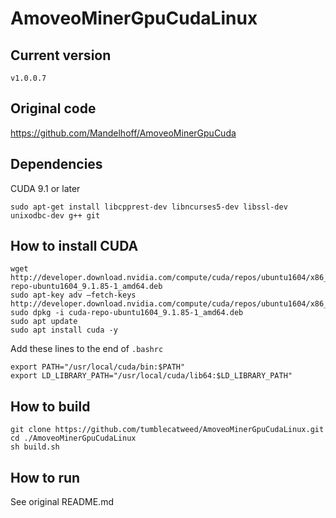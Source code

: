 # AmoveoMinerGpuCudaLinux

## Current version

`v1.0.0.7`

## Original code

https://github.com/Mandelhoff/AmoveoMinerGpuCuda

## Dependencies

CUDA 9.1 or later

```
sudo apt-get install libcpprest-dev libncurses5-dev libssl-dev unixodbc-dev g++ git
```

## How to install CUDA

```
wget http://developer.download.nvidia.com/compute/cuda/repos/ubuntu1604/x86_64/cuda-repo-ubuntu1604_9.1.85-1_amd64.deb
sudo apt-key adv —fetch-keys http://developer.download.nvidia.com/compute/cuda/repos/ubuntu1604/x86_64/7fa2af80.pub
sudo dpkg -i cuda-repo-ubuntu1604_9.1.85-1_amd64.deb
sudo apt update
sudo apt install cuda -y
```

Add these lines to the end of `.bashrc`

```
export PATH="/usr/local/cuda/bin:$PATH"
export LD_LIBRARY_PATH="/usr/local/cuda/lib64:$LD_LIBRARY_PATH"
```

## How to build

```
git clone https://github.com/tumblecatweed/AmoveoMinerGpuCudaLinux.git
cd ./AmoveoMinerGpuCudaLinux
sh build.sh
```

## How to run

See original README.md
